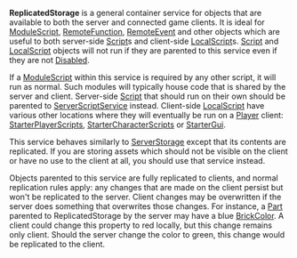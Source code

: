 **ReplicatedStorage** is a general container service for objects that are available to both the server and connected game clients. It is ideal for [ModuleScript](https://developer.roblox.com/en-us/api-reference/class/ModuleScript), [RemoteFunction](https://developer.roblox.com/en-us/api-reference/class/RemoteFunction), [RemoteEvent](https://developer.roblox.com/en-us/api-reference/class/RemoteEvent) and other objects which are useful to both server-side [Script](https://developer.roblox.com/en-us/api-reference/class/Script)s and client-side [LocalScript](https://developer.roblox.com/en-us/api-reference/class/LocalScript)s. [Script](https://developer.roblox.com/en-us/api-reference/class/Script) and [LocalScript](https://developer.roblox.com/en-us/api-reference/class/LocalScript) objects will not run if they are parented to this service even if they are not [Disabled](https://developer.roblox.com/en-us/api-reference/property/BaseScript/Disabled).

If a [ModuleScript](https://developer.roblox.com/en-us/api-reference/class/ModuleScript) within this service is required by any other script, it will run as normal. Such modules will typically house code that is shared by the server and client. Server-side [Script](https://developer.roblox.com/en-us/api-reference/class/Script) that should run on their own should be parented to [ServerScriptService](https://developer.roblox.com/en-us/api-reference/class/ServerScriptService) instead. Client-side [LocalScript](https://developer.roblox.com/en-us/api-reference/class/LocalScript) have various other locations where they will eventually be run on a [Player](https://developer.roblox.com/en-us/api-reference/class/Player) client: [StarterPlayerScripts](https://developer.roblox.com/en-us/api-reference/class/StarterPlayerScripts), [StarterCharacterScripts](https://developer.roblox.com/en-us/api-reference/class/StarterCharacterScripts) or [StarterGui](https://developer.roblox.com/en-us/api-reference/class/StarterGui).

This service behaves similarly to [ServerStorage](https://developer.roblox.com/en-us/api-reference/class/ServerStorage) except that its contents are replicated. If you are storing assets which should not be visible on the client or have no use to the client at all, you should use that service instead.

Objects parented to this service are fully replicated to clients, and normal replication rules apply: any changes that are made on the client persist but won't be replicated to the server. Client changes may be overwritten if the server does something that overwrites those changes. For instance, a [Part](https://developer.roblox.com/en-us/api-reference/class/Part) parented to ReplicatedStorage by the server may have a blue [BrickColor](https://developer.roblox.com/en-us/api-reference/property/BasePart/BrickColor). A client could change this property to red locally, but this change remains only client. Should the server change the color to green, this change would be replicated to the client.